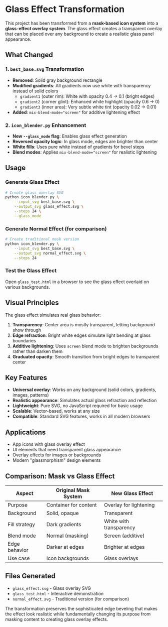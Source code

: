 # Glass Effect Transformation

This project has been transformed from a **mask-based icon system** into a **glass-effect overlay system**. The glass effect creates a transparent overlay that can be placed over any background to create a realistic glass panel appearance.

## What Changed

### 1. `best_base.svg` Transformation
- **Removed**: Solid gray background rectangle
- **Modified gradients**: All gradients now use white with transparency instead of solid colors
  - `gradient1` (outer rim): White with opacity 0.4 → 0.1 (bright edges)
  - `gradient2` (corner glint): Enhanced white highlight (opacity 0.6 → 0)  
  - `gradient3` (inner area): Very subtle white tint (opacity 0.02 → 0.01)
- **Added**: `mix-blend-mode="screen"` for additive lightening effect

### 2. `icon_blender.py` Enhancement
- **New `--glass_mode` flag**: Enables glass effect generation
- **Reversed opacity logic**: In glass mode, edges are brighter than center
- **White fills**: Uses pure white instead of gradients for bevel steps
- **Blend modes**: Applies `mix-blend-mode="screen"` for realistic lightening

## Usage

### Generate Glass Effect
```bash
# Create glass overlay SVG
python icon_blender.py \
    --input_svg best_base.svg \
    --output_svg glass_effect.svg \
    --steps 24 \
    --glass_mode
```

### Generate Normal Effect (for comparison)
```bash
# Create traditional mask version
python icon_blender.py \
    --input_svg best_base.svg \
    --output_svg normal_effect.svg \
    --steps 24
```

### Test the Glass Effect
Open `glass_test.html` in a browser to see the glass effect overlaid on various backgrounds.

## Visual Principles

The glass effect simulates real glass behavior:

1. **Transparency**: Center area is mostly transparent, letting background show through
2. **Edge refraction**: Bright white edges simulate light bending at glass boundaries  
3. **Additive lightening**: Uses `screen` blend mode to brighten backgrounds rather than darken them
4. **Graduated opacity**: Smooth transition from bright edges to transparent center

## Key Features

- **Universal overlay**: Works on any background (solid colors, gradients, images, patterns)
- **Realistic appearance**: Simulates actual glass refraction and reflection
- **Lightweight**: Pure SVG, no JavaScript required for basic usage
- **Scalable**: Vector-based, works at any size
- **Compatible**: Standard SVG features, works in all modern browsers

## Applications

- App icons with glass overlay effect
- UI elements that need transparent glass appearance
- Overlay effects for images or backgrounds
- Modern "glassmorphism" design elements

## Comparison: Mask vs Glass Effect

| Aspect | Original Mask System | New Glass Effect |
|--------|---------------------|------------------|
| Purpose | Container for content | Overlay for lightening |
| Background | Solid, opaque | Transparent |
| Fill strategy | Dark gradients | White with transparency |
| Blend mode | Normal (masking) | Screen (additive) |
| Edge behavior | Darker at edges | Brighter at edges |
| Use case | Icon backgrounds | Glass overlays |

## Files Generated

- `glass_effect.svg` - Glass overlay SVG
- `glass_test.html` - Interactive demonstration
- `normal_effect.svg` - Traditional version (for comparison)

The transformation preserves the sophisticated edge beveling that makes the effect look realistic while fundamentally changing its purpose from masking content to creating glass overlay effects. 